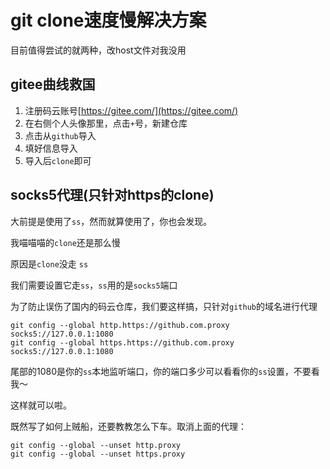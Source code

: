 # git clone速度慢解决方案

目前值得尝试的就两种，改host文件对我没用

## gitee曲线救国

1. 注册码云账号[https://gitee.com/](https://gitee.com/)
2. 在右侧个人头像那里，点击`+`号，新建仓库
3. 点击从`github`导入
4. 填好信息导入
5. 导入后`clone`即可



## socks5代理(只针对https的clone)

大前提是使用了`ss`，然而就算使用了，你也会发现。

我喵喵喵的`clone`还是那么慢

原因是`clone`没走 `ss`

我们需要设置它走`ss`，`ss`用的是`socks5`端口

为了防止误伤了国内的码云仓库，我们要这样搞，只针对`github`的域名进行代理

```shell
git config --global http.https://github.com.proxy socks5://127.0.0.1:1080
git config --global https.https://github.com.proxy socks5://127.0.0.1:1080
```

尾部的1080是你的`ss`本地监听端口，你的端口多少可以看看你的`ss`设置，不要看我～

这样就可以啦。

既然写了如何上贼船，还要教教怎么下车。取消上面的代理：

```shell
git config --global --unset http.proxy
git config --global --unset https.proxy
```



